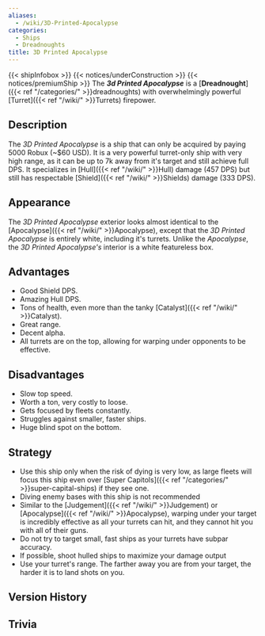 ```yaml
---
aliases:
  - /wiki/3D-Printed-Apocalypse
categories:
  - Ships
  - Dreadnoughts
title: 3D Printed Apocalypse
---
```


{{< shipInfobox >}} {{< notices/underConstruction >}} {{< notices/premiumShip >}} The **_3d Printed Apocalypse_** is a [**Dreadnought**]({{< ref "/categories/" >}}dreadnoughts) with overwhelmingly powerful [Turret]({{< ref "/wiki/" >}}Turrets) firepower.

## Description

The _3D Printed Apocalypse_ is a ship that can only be acquired by paying 5000 Robux (~$60 USD). It is a very powerful turret-only ship with very high range, as it can be up to 7k away from it's target and still achieve full DPS. It specializes in [Hull]({{< ref "/wiki/" >}}Hull) damage (457 DPS) but still has respectable [Shield]({{< ref "/wiki/" >}}Shields) damage (333 DPS).

## Appearance

The _3D Printed Apocalypse_ exterior looks almost identical to the [Apocalypse]({{< ref "/wiki/" >}}Apocalypse), except that the _3D Printed Apocalypse_ is entirely white, including it's turrets. Unlike the _Apocalypse_, the _3D Printed Apocalypse's_ interior is a white featureless box.

## Advantages

- Good Shield DPS.
- Amazing Hull DPS.
- Tons of health, even more than the tanky [Catalyst]({{< ref "/wiki/" >}}Catalyst).
- Great range.
- Decent alpha.
- All turrets are on the top, allowing for warping under opponents to be effective.

## Disadvantages

- Slow top speed.
- Worth a ton, very costly to loose.
- Gets focused by fleets constantly.
- Struggles against smaller, faster ships.
- Huge blind spot on the bottom.

## Strategy

- Use this ship only when the risk of dying is very low, as large fleets will focus this ship even over [Super Capitols]({{< ref "/categories/" >}}super-capital-ships) if they see one.
- Diving enemy bases with this ship is not recommended
- Similar to the [Judgement]({{< ref "/wiki/" >}}Judgement) or [Apocalypse]({{< ref "/wiki/" >}}Apocalypse), warping under your target is incredibly effective as all your turrets can hit, and they cannot hit you with all of their guns.
- Do not try to target small, fast ships as your turrets have subpar accuracy.
- If possible, shoot hulled ships to maximize your damage output
- Use your turret's range. The farther away you are from your target, the harder it is to land shots on you.

## Version History

## Trivia
